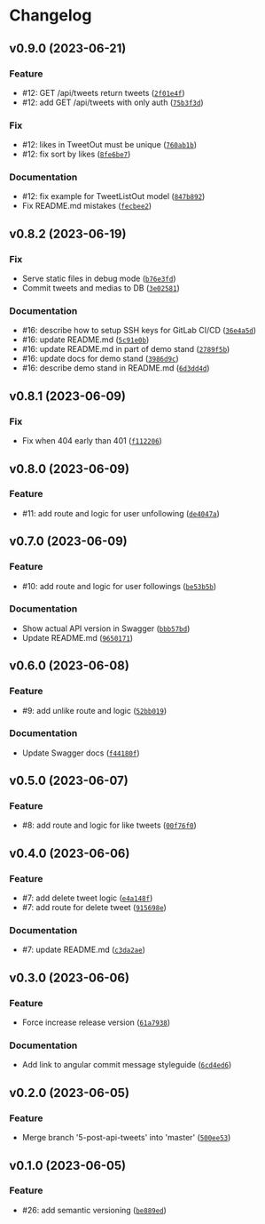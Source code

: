 # Changelog

<!--next-version-placeholder-->

## v0.9.0 (2023-06-21)

### Feature

* #12: GET /api/tweets return tweets ([`2f01e4f`](https://gitlab.skillbox.ru/vladimir_saltykov/python_advanced_diploma/-/commit/2f01e4f6e92f69a7af7eff442cd888bf8067cc8e))
* #12: add GET /api/tweets with only auth ([`75b3f3d`](https://gitlab.skillbox.ru/vladimir_saltykov/python_advanced_diploma/-/commit/75b3f3d7ab234e545e495cacf67c505000381bcc))

### Fix

* #12: likes in TweetOut must be unique ([`760ab1b`](https://gitlab.skillbox.ru/vladimir_saltykov/python_advanced_diploma/-/commit/760ab1b07b5128114a1b9fc0b42586a7f975829a))
* #12: fix sort by likes ([`8fe6be7`](https://gitlab.skillbox.ru/vladimir_saltykov/python_advanced_diploma/-/commit/8fe6be7de3a1cc829ec18b914f2af1c10f59dd16))

### Documentation

* #12: fix example for TweetListOut model ([`847b892`](https://gitlab.skillbox.ru/vladimir_saltykov/python_advanced_diploma/-/commit/847b892d2c0543747c6020870bc014e0d5647f9f))
* Fix README.md mistakes ([`fecbee2`](https://gitlab.skillbox.ru/vladimir_saltykov/python_advanced_diploma/-/commit/fecbee26993b52607730038b5a84e23fadc22468))

## v0.8.2 (2023-06-19)

### Fix

* Serve static files in debug mode ([`b76e3fd`](https://gitlab.skillbox.ru/vladimir_saltykov/python_advanced_diploma/-/commit/b76e3fdef22e5b8544ddbebf02fdac99e71380e2))
* Commit tweets and medias to DB ([`3e02581`](https://gitlab.skillbox.ru/vladimir_saltykov/python_advanced_diploma/-/commit/3e02581be2cb06e3a8f4c6b707e13e09d7059878))

### Documentation

* #16: describe how to setup SSH keys for GitLab CI/CD ([`36e4a5d`](https://gitlab.skillbox.ru/vladimir_saltykov/python_advanced_diploma/-/commit/36e4a5dcfb3e70244e9fc92b8207be994a22921d))
* #16: update README.md ([`5c91e0b`](https://gitlab.skillbox.ru/vladimir_saltykov/python_advanced_diploma/-/commit/5c91e0b606ed3a82244b85503fe7edc9bc87b8b4))
* #16: update README.md in part of demo stand ([`2789f5b`](https://gitlab.skillbox.ru/vladimir_saltykov/python_advanced_diploma/-/commit/2789f5b7d4127a1cdae9782f65c4ada91e013340))
* #16: update docs for demo stand ([`3986d9c`](https://gitlab.skillbox.ru/vladimir_saltykov/python_advanced_diploma/-/commit/3986d9c945ca71652fa7d4d36e69830454676ffc))
* #16: describe demo stand in README.md ([`6d3dd4d`](https://gitlab.skillbox.ru/vladimir_saltykov/python_advanced_diploma/-/commit/6d3dd4d05f6c7c58bc666e2de1d764d5c7ca7f3a))

## v0.8.1 (2023-06-09)

### Fix

* Fix when 404 early than 401 ([`f112206`](https://gitlab.skillbox.ru/vladimir_saltykov/python_advanced_diploma/-/commit/f112206bf795c258b1363704b3324629bbea6705))

## v0.8.0 (2023-06-09)

### Feature

* #11: add route and logic for user unfollowing ([`de4047a`](https://gitlab.skillbox.ru/vladimir_saltykov/python_advanced_diploma/-/commit/de4047a9b2071d88a552187a67f6197ad41a1c8e))

## v0.7.0 (2023-06-09)

### Feature

* #10: add route and logic for user followings ([`be53b5b`](https://gitlab.skillbox.ru/vladimir_saltykov/python_advanced_diploma/-/commit/be53b5b3d0d32247f14951d66f74a2f2475c9b8b))

### Documentation

* Show actual API version in Swagger ([`bbb57bd`](https://gitlab.skillbox.ru/vladimir_saltykov/python_advanced_diploma/-/commit/bbb57bd857587ba7bf404b4e4b94b8f7ccbaf183))
* Update README.md ([`9650171`](https://gitlab.skillbox.ru/vladimir_saltykov/python_advanced_diploma/-/commit/96501717762be305f2a3bacba7f23dfa7946112f))

## v0.6.0 (2023-06-08)

### Feature

* #9: add unlike route and logic ([`52bb019`](https://gitlab.skillbox.ru/vladimir_saltykov/python_advanced_diploma/-/commit/52bb01946e55f9ed76c0b3a1e0edfdfe0bbe6281))

### Documentation

* Update Swagger docs ([`f44180f`](https://gitlab.skillbox.ru/vladimir_saltykov/python_advanced_diploma/-/commit/f44180f70d1cbe559ff456c3594ecfc5c3020838))

## v0.5.0 (2023-06-07)

### Feature

* #8: add route and logic for like tweets ([`00f76f0`](https://gitlab.skillbox.ru/vladimir_saltykov/python_advanced_diploma/-/commit/00f76f008a1ae14de19b65338621a297e2772fee))

## v0.4.0 (2023-06-06)

### Feature

* #7: add delete tweet logic ([`e4a148f`](https://gitlab.skillbox.ru/vladimir_saltykov/python_advanced_diploma/-/commit/e4a148fc4eed4fa57cc89a7bf70286e6a577eda2))
* #7: add route for delete tweet ([`915698e`](https://gitlab.skillbox.ru/vladimir_saltykov/python_advanced_diploma/-/commit/915698e5697f7a78965fdad850de85bcb783f82d))

### Documentation

* #7: update README.md ([`c3da2ae`](https://gitlab.skillbox.ru/vladimir_saltykov/python_advanced_diploma/-/commit/c3da2aed94480321246262f31c13a47192c69d83))

## v0.3.0 (2023-06-06)

### Feature

* Force increase release version ([`61a7938`](https://gitlab.skillbox.ru/vladimir_saltykov/python_advanced_diploma/-/commit/61a7938c6e7ce29618bd1ccf7cba4389484d56fa))

### Documentation

* Add link to angular commit message styleguide ([`6cd4ed6`](https://gitlab.skillbox.ru/vladimir_saltykov/python_advanced_diploma/-/commit/6cd4ed69591b7503939aacea068d0204ccc6f22f))

## v0.2.0 (2023-06-05)

### Feature

* Merge branch '5-post-api-tweets' into 'master' ([`500ee53`](https://gitlab.skillbox.ru/vladimir_saltykov/python_advanced_diploma/-/commit/500ee5364c83478124c6a5d15f2cd45ed0ebc530))

## v0.1.0 (2023-06-05)

### Feature

* #26: add semantic versioning ([`be889ed`](https://gitlab.skillbox.ru/vladimir_saltykov/python_advanced_diploma/-/commit/be889ed1728a552439843111484251e3f46b62ed))
